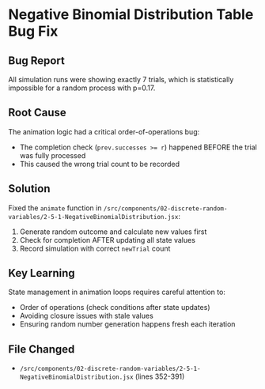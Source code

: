 # Negative Binomial Distribution Table Bug Fix

## Bug Report
All simulation runs were showing exactly 7 trials, which is statistically impossible for a random process with p=0.17.

## Root Cause
The animation logic had a critical order-of-operations bug:
- The completion check (`prev.successes >= r`) happened BEFORE the trial was fully processed
- This caused the wrong trial count to be recorded

## Solution
Fixed the `animate` function in `/src/components/02-discrete-random-variables/2-5-1-NegativeBinomialDistribution.jsx`:
1. Generate random outcome and calculate new values first
2. Check for completion AFTER updating all state values  
3. Record simulation with correct `newTrial` count

## Key Learning
State management in animation loops requires careful attention to:
- Order of operations (check conditions after state updates)
- Avoiding closure issues with stale values
- Ensuring random number generation happens fresh each iteration

## File Changed
- `/src/components/02-discrete-random-variables/2-5-1-NegativeBinomialDistribution.jsx` (lines 352-391)